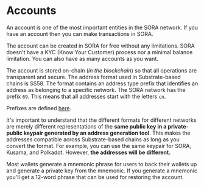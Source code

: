 # Accounts

An account is one of the most important entities in the SORA network. If you have an account then you can make transactions in SORA.

The account can be created in SORA for free without any limitations. SORA doesn't have a KYC (Know Your Customer) process nor a minimal balance limitation. You can also have as many accounts as you want.

The account is stored on-chain (_in the blockchain_) so that all operations are transparent and secure. The address format used in Substrate-based chains is SS58. The format contains an address type prefix that identifies an address as belonging to a specific network. The SORA network has the prefix `69`. This means that all addresses start with the letters `cn`.

Prefixes are defined [here](https://github.com/paritytech/substrate/wiki/External-Address-Format-\(SS58\)).

It's important to understand that the different formats for different networks are merely different representations of the **same public key in a private-public keypair generated by an address generation tool**. This makes the addresses compatible across Substrate-based chains as long as you convert the format. For example, you can use the same keypair for SORA, Kusama, and Polkadot. However, **the addresses will be different.**

Most wallets generate a mnemonic phrase for users to back their wallets up and generate a private key from the mnemonic. If you generate a mnemonic you'll get a 12-word phrase that can be used for restoring the account.
